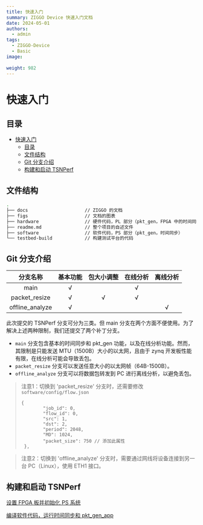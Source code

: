 ```yaml
---
title: 快速入门
summary: ZIGGO Device 快速入门文档
date: 2024-05-01
authors:
  - admin
tags:
  - ZIGGO-Device
  - Basic
image:
  
weight: 982
---
```

# 快速入门
## 目录

- [快速入门](#快速入门)
  - [目录](#目录)
  - [文件结构](#文件结构)
  - [Git 分支介绍](#git-分支介绍)
  - [构建和启动 TSNPerf](#构建和启动-tsnperf)


## 文件结构

```bash
.
├── docs                     // ZIGGO 的文档
├── figs                     // 文档的图表
├── hardware                 // 硬件代码，PL 部分（pkt_gen，FPGA 中的时间同步）
├── readme.md                // 整个项目的自述文件
├── software                 // 软件代码，PS 部分（pkt_gen，时间同步）
└── testbed-build            // 构建测试平台的代码
```

## Git 分支介绍

| 分支名称        | 基本功能  | 包大小调整 | 在线分析 | 离线分析  |
|:---------------:|:---------:|:----------:|:--------:|:---------:|
| main            | √         |            | √        |           |
| packet_resize   | √         | √          | √        |           |
| offline_analyze | √         |            |          | √         |

此次提交的 TSNPerf 分支可分为三类。但 main 分支在两个方面不便使用。为了解决上述两种限制，我们还提交了两个补丁分支。

* `main` 分支包含基本的时间同步和 pkt_gen 功能，以及在线分析功能。然而，其限制是只能发送 MTU（1500B）大小的以太网，且由于 zynq 开发板性能有限，在线分析可能会导致丢包。
* `packet_resize` 分支可以发送任意大小的以太网帧（64B-1500B）。
* `offline_analyze` 分支可以将数据包转发到 PC 进行离线分析，以避免丢包。

> 注意1：切换到 'packet_resize' 分支时，还需要修改 `software/config/flow.json` 
> 
> ```
> {
>         "job_id": 0, 
>         "flow_id": 0,
>         "src": 1,
>         "dst": 2,
>         "period": 2048,
>         "MD": 1024,
>         "packet_size": 750 // 添加此属性 
>  },
> ```

> 注意2：切换到 'offline_analyze' 分支时，需要通过网线将设备连接到另一台 PC（Linux），使用 ETH1 接口。

## 构建和启动 TSNPerf

[设置 FPGA 板并初始化 PS 系统](/ziggo_book/zh/docs/device/hardware-build/)

[编译软件代码，运行时间同步和 pkt_gen_app](/ziggo_book/zh/docs/device/software-build/)